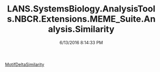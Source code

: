 ﻿---
title: LANS.SystemsBiology.AnalysisTools.NBCR.Extensions.MEME_Suite.Analysis.Similarity
date: 6/13/2016 8:14:33 PM
---

[MotifDeltaSimilarity](T-LANS.SystemsBiology.AnalysisTools.NBCR.Extensions.MEME_Suite.Analysis.Similarity.MotifDeltaSimilarity.html)
